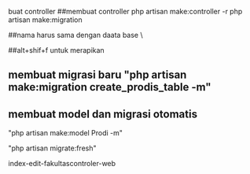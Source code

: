 buat controller
##membuat controller
php artisan make:controller -r
php artisan make:migration 



##nama harus sama dengan daata base
\

##alt+shif+f untuk merapikan

## membuat migrasi baru "php artisan make:migration create_prodis_table -m" 

## membuat model dan migrasi otomatis
"php artisan make:model Prodi -m"

"php artisan migrate:fresh"


index-edit-fakultascontroler-web